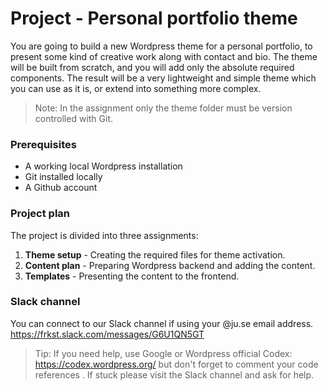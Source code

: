 # Project - Personal portfolio theme
You are going to build a new Wordpress theme for a personal portfolio, to present some kind of creative work along with contact and bio. The theme will be built from scratch, and you will add only the absolute required components. The result will be a very lightweight and simple theme which you can use as it is, or extend into something more complex.

> Note: In the assignment only the theme folder must be version controlled with Git. <!-- Vad vill du ha sagt med denna mening? Ska det vaera komma (,) efter assignment? Alltså: I denna labb är det bara Temamappen som måste versionshanteras -->

### Prerequisites
* A working local Wordpress installation
* Git installed locally
* A Github account

### Project plan
The project is divided into three assignments:

1. **Theme setup** - Creating the required files for theme activation.
2. **Content plan** - Preparing Wordpress backend and adding the content.
3. **Templates** - Presenting the content to the frontend.

### Slack channel
You can connect to our Slack channel if using your @ju.se email address. https://frkst.slack.com/messages/G6U1QN5GT

> Tip: If you need help, use Google or Wordpress official Codex: https://codex.wordpress.org/ but don't forget to comment your code references <!-- vill bara markera att det inte är ok att plagiera. Har haft en del sådana arbeten i våras. -->. If stuck please visit the Slack channel and ask for help. 
<!-- Kul idé att använda Slack-kanalen, men frågan är om jag inte ska fortsätta med det forum Jasmin påbörjat (Piazza) Så blir det inte nya grejer att lära, samt att du väl måste administrera det? Eller har du gjort en bot som kan hantera vilka som blir antagna? -->
